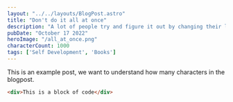 ```yaml
---
layout: "../../layouts/BlogPost.astro"
title: "Don't do it all at once"
description: "A lot of people try and figure it out by changing their life in a couple days. Take things slow, do one at a time, and you will be able to do so much more. "
pubDate: "October 17 2022"
heroImage: "/all_at_once.png"
characterCount: 1000
tags: ['Self Development', 'Books']
---
```


This is an example post, we want to understand how many characters in the blogpost.

```html
<div>This is a block of code</div>
```
